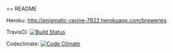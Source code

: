 == README

Heroku: http://enigmatic-ravine-7922.herokuapp.com/breweries

TravisCI: [![Build Status](https://travis-ci.org/Teemu23/ruby)](https://travis-ci.org/Teemu23/ruby)

Codeclimate: [![Code Climate](https://codeclimate.com/github/Teemu23/ruby)](https://codeclimate.com/github/Teemu23/ruby)
